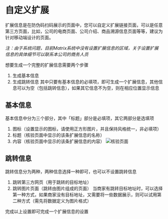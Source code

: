 # 自定义扩展

扩展信息是在防伪码扫码展示的页面中，您可以自定义扩展链接页面，可以是任意第三方页面，比如，公司的电商页面、公司介绍、商品溯源信息页面等等，建议为针对移动端设计的页面。

*注：由于系统问题，目前Matrix系统中没有设置扩展信息的区域，关于设置扩展信息的具体细节可以联系本公司的商务人员*

想要生成一个完整的扩展信息需要两个步骤
1. 生成基本信息
2. 生成跳转信息
其中只要有基本信息的必填项，即可生成一个扩展信息，其他信息可以为空（包括跳转信息），如果其它信息不为空，则在相应位置显示信息

## 基本信息

基本信息中分为三个部分，其中「标题」部分是必填项，其它两部分是选填项
1. 图标（设置显示的图标，请使用正方形图片，并且保持风格统一，非必填项）
2. 标题（核验页面中显示的该条扩展信息的名称）
3. 内容（核验页面中显示的该条扩展信息的内容）
![核验页面](http://md.stringon.com/img/dRKrsg.png)

## 跳转信息

跳转信息分为两种，两种信息选择一种即可，也可以不设置跳转信息
1. 跳转第三方网页（用于跳转的目标地址）
2. 跳转图片页面（跳转由图片组成的页面）
当商家有跳转目标地址时，可以选择第一种方式，如果商家没有目标地址，又需要将一些数据展示，则可以试用第二种方式（需先将数据定义为图片格式）

完成以上设置即可完成一个扩展信息的设置